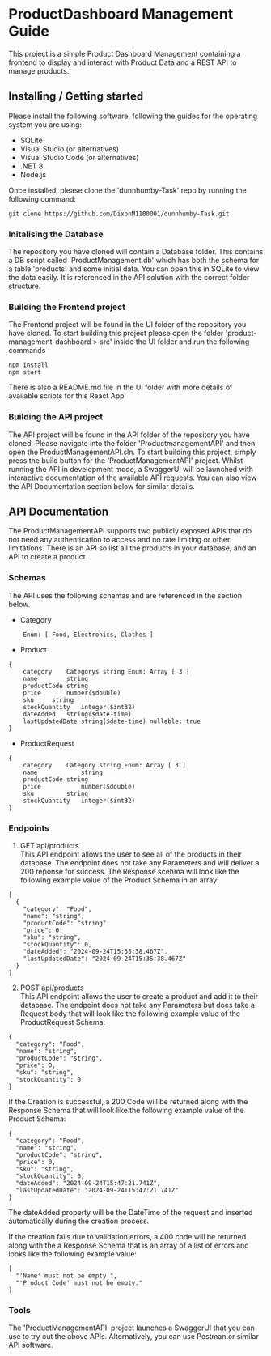 # ProductDashboard Management Guide

This project is a simple Product Dashboard Management containing a frontend to display and interact with Product Data and a REST API to manage products.

## Installing / Getting started

Please install the following software, following the guides for the operating system you are using:
- SQLite
- Visual Studio (or alternatives)
- Visual Studio Code (or alternatives)
- .NET 8
- Node.js

Once installed, please clone the 'dunnhumby-Task' repo by running the following command:
```shell
git clone https://github.com/DixonM1100001/dunnhumby-Task.git
```

### Initalising the Database

The repository you have cloned will contain a Database folder. This contains a DB script called 'ProductManagement.db' which has both the schema for a table 'products' and some initial data.
You can open this in SQLite to view the data easily. It is referenced in the API solution with the correct folder structure. 

### Building the Frontend project

The Frontend project will be found in the UI folder of the repository you have cloned.
To start building this project please open the folder 'product-management-dashboard > src' inside the UI folder and run the following commands

```shell
npm install
npm start
```

There is also a README.md file in the UI folder with more details of available scripts for this React App

### Building the API project

The API project will be found in the API folder of the repository you have cloned. Please navigate into the folder 'ProductmanagementAPI' and then open the ProductManagementAPI.sln.
To start building this project, simply press the build button for the 'ProductManagementAPI' project. 
Whilst running the API in development mode, a SwaggerUI will be launched with interactive documentation of the available API requests.
You can also view the API Documentation section below for similar details.

## API Documentation

The ProductManagementAPI supports two publicly exposed APIs that do not need any authentication to access and no rate limiting or other limitations.
There is an API so list all the products in your database, and an API to create a product.

### Schemas
The API uses the following schemas and are referenced in the section below. 
- Category
```shell 
	Enum: [ Food, Electronics, Clothes ]
```
- Product
```shell
{
	category	Categorys string Enum: Array [ 3 ]
	name		string
	productCode	string
	price		number($double)
	sku		string
	stockQuantity	integer($int32)
	dateAdded	string($date-time)
	lastUpdatedDate	string($date-time) nullable: true
}
```
- ProductRequest
```shell
{
	category	Category string Enum: Array [ 3 ]
	name	        string
	productCode	string
	price	        number($double)
	sku	        string
	stockQuantity	integer($int32)
}
```

### Endpoints

1) GET api/products \
This API endpoint allows the user to see all of the products in their database. The endpoint does not take any Parameters and will deliver a 200 reponse for success. 
The Response scehma will look like the following example value of the Product Schema in an array:
```shell
[
  {
    "category": "Food",
    "name": "string",
    "productCode": "string",
    "price": 0,
    "sku": "string",
    "stockQuantity": 0,
    "dateAdded": "2024-09-24T15:35:38.467Z",
    "lastUpdatedDate": "2024-09-24T15:35:38.467Z"
  }
]
```

2) POST api/products \
This API endpoint allows the user to create a product and add it to their database. The endpoint does not take any Parameters but does take a Request body that will look like the following example value of the ProductRequest Schema:
```shell 
{
  "category": "Food",
  "name": "string",
  "productCode": "string",
  "price": 0,
  "sku": "string",
  "stockQuantity": 0
}
```
If the Creation is successful, a 200 Code will be returned along with the Response Schema that will look like the following example value of the Product Schema:
```shell
{
  "category": "Food",
  "name": "string",
  "productCode": "string",
  "price": 0,
  "sku": "string",
  "stockQuantity": 0,
  "dateAdded": "2024-09-24T15:47:21.741Z",
  "lastUpdatedDate": "2024-09-24T15:47:21.741Z"
}
```
The dateAdded property will be the DateTime of the request and inserted automatically during the creation process.

If the creation fails due to validation errors, a 400 code will be returned along with the a Response Schema that is an array of a list of errors and looks like the following example value:
```shell
[
  "'Name' must not be empty.",
  "'Product Code' must not be empty."
]
``` 

### Tools
The 'ProductManagementAPI' project launches a SwaggerUI that you can use to try out the above APIs. Alternatively, you can use Postman or similar API software.